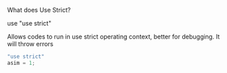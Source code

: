What does Use Strict?

use "use strict"

Allows codes to run in use strict operating context, better for debugging. It will throw errors

```javascript
"use strict"
asim = 1;
```
